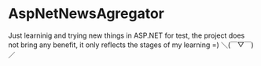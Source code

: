 # AspNetNewsAgregator

Just learninig and trying new things in ASP.NET for test, the project does not bring any benefit, it only reflects the stages of my learning =)
＼(￣▽￣)／
